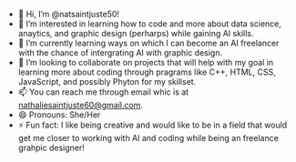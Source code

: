 - 👋 Hi, I’m @natsaintjuste50!
- 👀 I’m interested in learning how to code and more about data science, anaytics, and graphic design (perharps) while gaining AI skills. 
- 🌱 I’m currently learning ways on which I can become an AI freelancer with the chance of intergrating AI with graphic design.
- 💞️ I’m looking to collaborate on projects that will help with my goal in learning more about coding through pragrams like C++, HTML, CSS, JavaScript, and possibly Phyton for my skillset.
- 📫 You can reach me through email whic is at nathaliesaintjuste60@gmail.com.
- 😄 Pronouns: She/Her
- ⚡ Fun fact: I like being creative and would like to be in a field that would get me closer to working with AI and coding while being an freelance grahpic designer! 

<!---
natsaintjuste50/natsaintjuste50 is a ✨ special ✨ repository because its `README.md` (this file) appears on your GitHub profile.
You can click the Preview link to take a look at your changes.
--->
